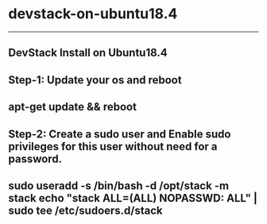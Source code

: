 # devstack-on-ubuntu18.4
---
DevStack Install on Ubuntu18.4
---
Step-1: Update your os and reboot
---
apt-get update && reboot
---
Step-2: Create a sudo user and Enable sudo privileges for this user without need for a password.
---
sudo useradd -s /bin/bash -d /opt/stack -m stack
echo "stack ALL=(ALL) NOPASSWD: ALL" | sudo tee /etc/sudoers.d/stack
---


